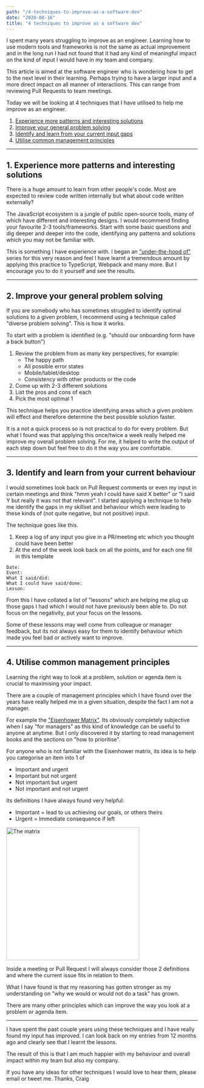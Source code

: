 ```yaml
---
path: "/4-techniques-to-improve-as-a-software-dev"
date: "2020-08-16"
title: "4 techniques to improve as a software dev"
---
```


I spent many years struggling to improve as an engineer. Learning how to use modern tools and frameworks is not the same as actual improvement and in the long run I had not found that it had any kind of meaningful impact on the kind of input I would have in my team and company.

This article is aimed at the software engineer who is wondering how to get to the next level in their learning. Perhaps trying to have a larger input and a more direct impact on all manner of interactions. This can range from reviewing Pull Requests to team meetings.

Today we will be looking at 4 techniques that I have utilised to help me improve as an engineer.

1. [Experience more patterns and interesting solutions](#1-experience-more-patterns-and-interesting-solutions)
2. [Improve your general problem solving](#2-improve-your-general-problem-solving)
3. [Identify and learn from your current input gaps](#3-identify-and-learn-from-your-current-input-gaps)
4. [Utilise common management principles](#4-utilise-common-management-principles)

---

## 1. Experience more patterns and interesting solutions

There is a huge amount to learn from other people's code. Most are expected to review code written internally but what about code written externally? 

The JavaScript ecosystem is a jungle of public open-source tools, many of which have different and interesting designs. I would recommend finding your favourite 2-3 tools/frameworks. Start with some basic questions and dig deeper and deeper into the code, identifying any patterns and solutions which you may not be familiar with. 

This is something I have experience with. I began an ["under-the-hood of"](/introducing-my-under-the-hood-of-series) series for this very reason and feel I have learnt a tremendous amount by applying this practice to TypeScript, Webpack and many more. But I encourage you to do it yourself and see the results.

--- 

## 2. Improve your general problem solving

If you are somebody who has sometimes struggled to identify optimal solutions to a given problem, I recommend using a technique called "diverse problem solving". This is how it works.

To start with a problem is identified (e.g. "should our onboarding form have a back button")

1. Review the problem from as many key perspectives, for example:
    - The happy path
    - All possible error states
    - Mobile/tablet/desktop
    - Consistency with other products or the code
2. Come up with 2-3 different solutions
3. List the pros and cons of each
4. Pick the most optimal 1

This technique helps you practice identifying areas which a given problem will effect and therefore determine the best possible solution faster.

It is a not a quick process so is not practical to do for every problem. But what I found was that applying this once/twice a week really helped me improve my overall problem solving. For me, it helped to write the output of each step down but feel free to do it the way you are comfortable.

---

## 3. Identify and learn from your current behaviour

I would sometimes look back on Pull Request comments or even my input in certain meetings and think "hmm yeah I could have said X better" or "I said Y but really it was not that relevant". I started applying a technique to help me identify the gaps in my skillset and behaviour which were leading to these kinds of (not quite negative, but not positive) input.

The technique goes like this.
1. Keep a log of any input you give in a PR/meeting etc which you thought could have been better
2. At the end of the week look back on all the points, and for each one fill in this template

```
Date:
Event:
What I said/did:
What I could have said/done:
Lesson:
```

From this I have collated a list of "lessons" which are helping me plug up those gaps I had which I would not have previously been able to. Do not focus on the negativity, put your focus on the lessons.

Some of these lessons may well come from colleague or manager feedback, but its not always easy for them to identify behaviour which made you feel bad or actively want to improve.

---

## 4. Utilise common management principles

Learning the right way to look at a problem, solution or agenda item is crucial to maximising your impact.

There are a couple of management principles which I have found over the years have really helped me in a given situation, despite the fact I am not a manager. 

For example the ["Eisenhower Matrix"](https://www.eisenhower.me/eisenhower-matrix/). 
Its obviously completely subjective when I say "for managers" as this kind of knowledge can be useful to anyone at anytime. But I only discovered it by starting to read management books and the sections on "how to prioritise".

For anyone who is not familiar with the Eisenhower matrix, its idea is to help you categorise an item into 1 of
- Important and urgent
- Important but not urgent
- Not important but urgent
- Not important and not urgent

Its definitions I have always found very helpful:
- Important = lead to us achieving our goals, or others theirs
- Urgent = Immediate consequence if left

<img src="/images/eisenhower-matrix.png" alt="The matrix" width="350px">

Inside a meeting or Pull Request I will always consider those 2 definitions and where the current issue fits in relation to them. 

What I have found is that my reasoning has gotten stronger as my understanding on "why we would or would not do a task" has grown.

There are many other principles which can improve the way you look at a problem or agenda item.

---

I have spent the past couple years using these techniques and I have really found my input has improved. I can look back on my entries from 12 months ago and clearly see that I learnt the lessons.

The result of this is that I am much happier with my behaviour and overall impact within my team but also my company.

If you have any ideas for other techniques I would love to hear them, please email or tweet me. 
Thanks, Craig
